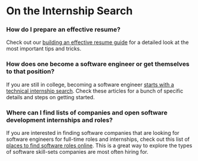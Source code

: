 # On the Internship Search

### How do I prepare an effective resume?

Check out our [building an effective resume guide](../../artifacts/student-resume-guide.md) for a detailed look at the most important tips and tricks.

### How does one become a software engineer or get themselves to that position?

If you are still in college, becoming a software engineer [starts with a technical internship search](https://medium.com/@seaon/3-step-guide-to-nail-your-internship-search-82ed58f7f6a). Check these articles for a bunch of specific details and steps on getting started.

### Where can I find lists of companies and open software development internships and roles?

If you are interested in finding software companies that are looking for software engineers for full-time roles and internships, check out this list of [places to find software roles online](../../internship-and-job-search-strategy/finding-roles.md). This is a great way to explore the types of software skill-sets companies are most often hiring for.

